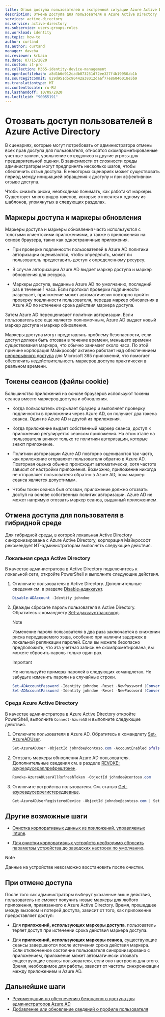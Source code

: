 ```yaml
---
title: Отзыв доступа пользователей в экстренной ситуации Azure Active Directory | Документация Майкрософт
description: Отмена доступа для пользователя в Azure Active Directory
services: active-directory
ms.service: active-directory
ms.subservice: users-groups-roles
ms.workload: identity
ms.topic: how-to
author: curtand
ms.author: curtand
manager: daveba
ms.reviewer: krbain
ms.date: 07/15/2020
ms.custom: it-pro
ms.collection: M365-identity-device-management
ms.openlocfilehash: a8d1b6d912cadb073251d72ee327f4b19950ab1b
ms.sourcegitcommit: 829d951d5c90442a38012daaf77e86046018e5b9
ms.translationtype: MT
ms.contentlocale: ru-RU
ms.lasthandoff: 10/09/2020
ms.locfileid: "90055191"
---
```

# <a name="revoke-user-access-in-azure-active-directory"></a>Отозвать доступ пользователей в Azure Active Directory

В сценариях, которые могут потребовать от администратора отмены всех прав доступа для пользователя, относятся скомпрометированные учетные записи, увольнение сотрудников и другие угрозы для предварительной оценки. В зависимости от сложности среды администраторы могут предпринять несколько шагов, чтобы обеспечить отзыв доступа. В некоторых сценариях может существовать период между инициацией обращения к доступу и при эффективном отзыве доступа.

Чтобы снизить риски, необходимо понимать, как работают маркеры. Существует много видов токенов, которые относятся к одному из шаблонов, упомянутых в следующих разделах.

## <a name="access-tokens-and-refresh-tokens"></a>Маркеры доступа и маркеры обновления

Маркеры доступа и маркеры обновления часто используются с толстыми клиентскими приложениями, а также в приложениях на основе браузера, таких как одностраничные приложения.

- При проверке подлинности пользователей в Azure AD политики авторизации оцениваются, чтобы определить, может ли пользователь предоставить доступ к определенному ресурсу.  

- В случае авторизации Azure AD выдает маркер доступа и маркер обновления для ресурса.  

- Маркеры доступа, выданные Azure AD по умолчанию, последний раз в течение 1 часа. Если протокол проверки подлинности разрешает, приложение может автоматически повторно пройти проверку подлинности пользователя, передав маркер обновления в Azure AD по истечении срока действия маркера доступа.

Затем Azure AD переоценивает политики авторизации. Если пользователь все еще является полномочным, Azure AD выдает новый маркер доступа и маркер обновления.

Маркеры доступа могут представлять проблему безопасности, если доступ должен быть отозван в течение времени, меньшего времени существования маркера, что обычно занимает около часа. По этой причине корпорация Майкрософт активно работает над обеспечением [непрерывного доступа](../conditional-access/concept-continuous-access-evaluation.md) для Microsoft 365 приложений, что помогает обеспечить недействительность маркеров доступа практически в реальном времени.  

## <a name="session-tokens-cookies"></a>Токены сеансов (файлы cookie)

Большинство приложений на основе браузеров используют токены сеанса вместо маркеров доступа и обновления.  

- Когда пользователь открывает браузер и выполняет проверку подлинности в приложении через Azure AD, он получает два токена сеанса. Один из Azure AD и другой из приложения.  

- Когда приложение выдает собственный маркер сеанса, доступ к приложению регулируется сеансом приложения. На этом этапе на пользователя влияют только те политики авторизации, которые знают приложение.

- Политики авторизации Azure AD повторно оцениваются так часто, как приложение отправляет пользователя обратно в Azure AD. Повторная оценка обычно происходит автоматически, хотя частота зависит от настройки приложения. Возможно, приложение никогда не отправляет пользователя обратно в Azure AD, пока маркер сеанса является допустимым.

- Чтобы токен сеанса был отозван, приложение должно отозвать доступ на основе собственных политик авторизации. Azure AD не может напрямую отозвать маркер сеанса, выданный приложением.  

## <a name="revoke-access-for-a-user-in-the-hybrid-environment"></a>Отмена доступа для пользователя в гибридной среде

Для гибридной среды, в которой локальная Active Directory синхронизирована с Azure Active Directory, корпорация Майкрософт рекомендует ИТ-администраторам выполнять следующие действия.  

### <a name="on-premises-active-directory-environment"></a>Локальная среда Active Directory

В качестве администратора в Active Directory подключитесь к локальной сети, откройте PowerShell и выполните следующие действия.

1. Отключите пользователя в Active Directory. Дополнительные сведения см. в разделе [Disable-адаккаунт](/powershell/module/addsadministration/disable-adaccount?view=win10-ps).

    ```PowerShell
    Disable-ADAccount -Identity johndoe  
    ```

1. Дважды сбросьте пароль пользователя в Active Directory. Обратитесь к командлету [Set-адаккаунтпассворд](/powershell/module/addsadministration/set-adaccountpassword?view=win10-ps).

    > [!NOTE]
    > Изменение пароля пользователя в два раза заключается в снижении риска передаваемого хэша, особенно при наличии задержек в локальной репликации паролей. Если вы можете безопасно предположить, что эта учетная запись не скомпрометирована, вы можете сбросить пароль только один раз.

    > [!IMPORTANT] 
    > Не используйте примеры паролей в следующих командлетах. Не забудьте изменить пароли на случайные строки.

    ```PowerShell
    Set-ADAccountPassword -Identity johndoe -Reset -NewPassword (ConvertTo-SecureString -AsPlainText "p@ssw0rd1" -Force)
    Set-ADAccountPassword -Identity johndoe -Reset -NewPassword (ConvertTo-SecureString -AsPlainText "p@ssw0rd2" -Force)
    ```

### <a name="azure-active-directory-environment"></a>Среда Azure Active Directory

В качестве администратора в Azure Active Directory откройте PowerShell, выполните ``Connect-AzureAD`` и выполните следующие действия.

1. Отключите пользователя в Azure AD. Обратитесь к командлету [Set-AzureADUser](/powershell/module/azuread/Set-AzureADUser?view=azureadps-2.0).

    ```PowerShell
    Set-AzureADUser -ObjectId johndoe@contoso.com -AccountEnabled $false
    ```
1. Отозвать маркеры обновления Azure AD пользователя. Дополнительные сведения см. в разделе [REVOKE-азуреадусераллрефрештокен](/powershell/module/azuread/revoke-azureaduserallrefreshtoken?view=azureadps-2.0).

    ```PowerShell
    Revoke-AzureADUserAllRefreshToken -ObjectId johndoe@contoso.com
    ```

1. Отключите устройства пользователя. См. статью [Get-азуреадусеррегистереддевице](/powershell/module/azuread/get-azureaduserregistereddevice?view=azureadps-2.0).

    ```PowerShell
    Get-AzureADUserRegisteredDevice -ObjectId johndoe@contoso.com | Set-AzureADDevice -AccountEnabled $false
    ```

## <a name="optional-steps"></a>Другие возможные шаги

- [Очистка корпоративных данных из приложений, управляемых Intune](/mem/intune/apps/apps-selective-wipe).

- [Для очистки корпоративных устройств необходимо сбросить параметры устройства до заводских настроек по умолчанию](/mem/intune/remote-actions/devices-wipe).

> [!NOTE]
> Данные на устройстве невозможно восстановить после очистки.

## <a name="when-access-is-revoked"></a>При отмене доступа

После того как администраторы выберут указанные выше действия, пользователь не сможет получить новые маркеры для любого приложения, привязанного к Azure Active Directory. Время, прошедшее между вызовом и потерей доступа, зависит от того, как приложение предоставляет доступ:

- Для **приложений, использующих маркеры доступа**, пользователь теряет доступ при истечении срока действия маркера доступа.

- Для **приложений, использующих маркеры сеанса**, существующие сеансы завершаются после истечения срока действия маркера. Если отключенное состояние пользователя синхронизировано с приложением, приложение может автоматически отозвать существующие сеансы пользователя, если оно настроено для этого.  Время, необходимое для работы, зависит от частоты синхронизации между приложением и Azure AD.

## <a name="next-steps"></a>Дальнейшие шаги

- [Рекомендации по обеспечению безопасного доступа для администраторов Azure AD](directory-admin-roles-secure.md)
- [Добавление или обновление сведений о профиле пользователя](../fundamentals/active-directory-users-profile-azure-portal.md)